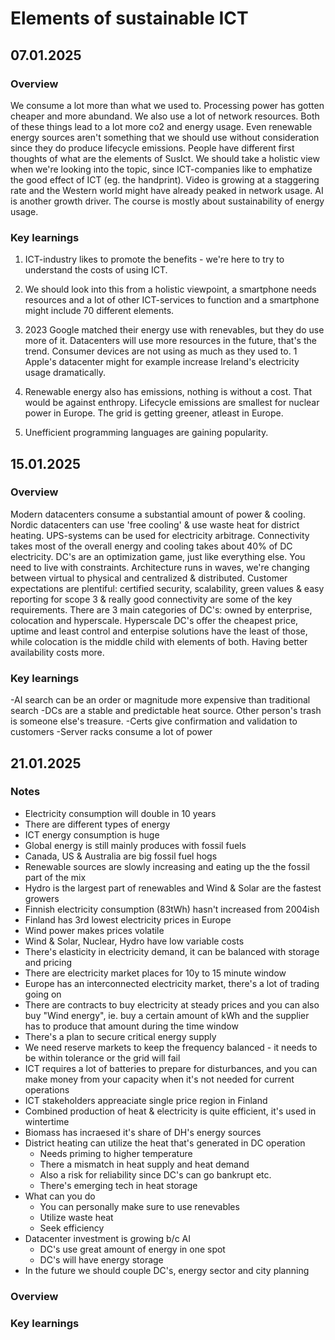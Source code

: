 # Elements of sustainable ICT

## 07.01.2025

### Overview

We consume a lot more than what we used to. Processing power has gotten cheaper and more abundand. We also use a lot of network resources. Both of these things lead to a lot more co2 and energy usage. Even renewable energy sources aren't something that we should use without consideration since they do produce lifecycle emissions. People have different first thoughts of what are the elements of SusIct. We should take a holistic view when we're looking into the topic, since ICT-companies like to emphatize the good effect of ICT (eg. the handprint). Video is growing at a staggering rate and the Western world might have already peaked in network usage. AI is another growth driver. The course is mostly about sustainability of energy usage.


### Key learnings
1. ICT-industry likes to promote the benefits - we're here to try to understand the costs of using ICT.

2. We should look into this from a holistic viewpoint, a smartphone needs resources and a lot of other ICT-services to function and a smartphone might include 70 different elements.

3. 2023 Google matched their energy use with renevables, but they do use more of it. Datacenters will use more resources in the future, that's the trend. Consumer devices are not using as much as they used to. 1 Apple's datacenter might for example increase Ireland's electricity usage dramatically.

4. Renewable energy also has emissions, nothing is without a cost. That would be against enthropy. Lifecycle emissions are smallest for nuclear power in Europe. The grid is getting greener, atleast in Europe.

5. Unefficient programming languages are gaining popularity.

## 15.01.2025

### Overview

Modern datacenters consume a substantial amount of power & cooling. Nordic datacenters can use 'free cooling' & use waste heat for district heating. UPS-systems can be used for electricity arbitrage. Connectivity takes most of the overall energy and cooling takes about 40% of DC electricity. DC's are an optimization game, just like everything else. You need to live with constraints. Architecture runs in waves, we're changing between virtual to physical and centralized & distributed. Customer expectations are plentiful: certified security, scalability, green values & easy reporting for scope 3 & really good connectivity are some of the key requirements. There are 3 main categories of DC's: owned by enterprise, colocation and hyperscale. Hyperscale DC's offer the cheapest price, uptime and least control and enterpise solutions have the least of those, while colocation is the middle child with elements of both. Having better availability costs more.

### Key learnings
-AI search can be an order or magnitude more expensive than traditional search
-DCs are a stable and predictable heat source. Other person's trash is someone else's treasure.
-Certs give confirmation and validation to customers
-Server racks consume a lot of power


## 21.01.2025

### Notes
- Electricity consumption will double in 10 years
- There are different types of energy
- ICT energy consumption is huge
- Global energy is still mainly produces with fossil fuels
- Canada, US & Australia are big fossil fuel hogs
- Renewable sources are slowly increasing and eating up the the fossil part of the mix
- Hydro is the largest part of renewables and Wind & Solar are the fastest growers
- Finnish electricity consumption (83tWh) hasn't increased from 2004ish
- Finland has 3rd lowest electricity prices in Europe
- Wind power makes prices volatile
- Wind & Solar, Nuclear, Hydro have low variable costs
- There's elasticity in electricity demand, it can be balanced with storage and pricing
- There are electricity market places for 10y to 15 minute window
- Europe has an interconnected electricity market, there's a lot of trading going on
- There are contracts to buy electricity at steady prices and you can also buy "Wind energy", ie. buy a certain amount of kWh and the supplier has to produce that amount during the time window
- There's a plan to secure critical energy supply
- We need reserve markets to keep the frequency balanced - it needs to be within tolerance or the grid will fail
- ICT requires a lot of batteries to prepare for disturbances, and you can make money from your capacity when it's not needed for current operations
- ICT stakeholders appreaciate single price region in Finland
- Combined production of heat & electricity is quite efficient, it's used in wintertime
- Biomass has incraesed it's share of DH's energy sources
- District heating can utilize the heat that's generated in DC operation
	- Needs priming to higher temperature
	- There a mismatch in heat supply and heat demand
	- Also a risk for reliability since DC's can go bankrupt etc.
	- There's emerging tech in heat storage
- What can you do
	- You can personally make sure to use renevables
	- Utilize waste heat
	- Seek efficiency
- Datacenter investment is growing b/c AI
	- DC's use great amount of energy in one spot
	- DC's will have energy storage
- In the future we should couple DC's, energy sector and city planning
	
	

	

### Overview

### Key learnings

